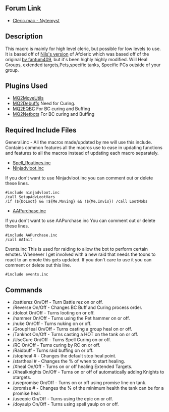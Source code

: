 ## Forum Link

-   [Cleric.mac - Nytemyst](https://macroquest2.com/phpBB3/viewtopic.php?f=49&t=186738)

## Description

This macro is mainly for high level cleric, but possible for low levels to use. It is based off of [Nils's
version](https://macroquest2.com/phpBB3/viewtopic.php?f=49&t=14508) of Afcleric which was based off of the original
[by fantum409](https://macroquest2.com/phpBB3/viewtopic.php?f=43&t=7567&hilit=afcleric), but it's been highly highly
modified. Will Heal Groups, extended targets,Pets,specific tanks, Specific PCs outside of your group.

## Plugins Used

-   [MQ2MoveUtils](https://macroquest2.com/phpBB3/viewtopic.php?t=11732)
-   [MQ2Debuffs](https://macroquest2.com/phpBB3/viewtopic.php?f=50&t=13495&hilit=mq2debuffs) Need for Curing.
-   [MQ2EQBC](https://macroquest2.com/phpBB3/viewtopic.php?f=50&t=12147) For BC curing and Buffing
-   [MQ2Netbots](https://macroquest2.com/phpBB3/viewtopic.php?f=50&t=13495) For BC curing and Buffing

## Required Include Files

General.inc - All the macros made/updated by me will use this include. Contains common features all the macros use to
ease in updating functions and features to all the macros instead of updating each macro separately.

-   [Spell_Routines.inc](https://macroquest2.com/phpBB3/viewtopic.php?t=11656)
-   [Ninjadvloot.inc](https://macroquest2.com/phpBB3/viewtopic.php?t=12578&postdays=0&postorder=asc&start=0)

If you don't want to use Ninjadvloot.inc you can comment out or delete these lines.

`#include ninjadvloot.inc `  
`/call SetupAdvLootVars`  
`/if (${DoLoot} && !${Me.Moving} && !${Me.Invis}) /call LootMobs `

-   [AAPurchase.inc](https://macroquest2.com/phpBB3/viewtopic.php?f=49&t=15824)

If you don't want to use AAPurchase.inc You can comment out or delete these lines.

`#include AAPurchase.inc `  
`/call AAInit `

Events.inc This is used for raiding to allow the bot to perform certain emotes. Whenever I get involved with a new raid
that needs the toons to react to an emote this gets updated. If you don't care to use it you can comment or delete out
this line.

`#include events.inc`

## Commands

-   /battlerez On/Off - Turn Battle rez on or off.
-   /Reverse On/Off - Changes BC Buff and Curing process order.
-   /doloot On/Off - Turns looting on or off.
-   /hammer On/Off - Turns using the Pet hammer on or off.
-   /nuke On/Off - Turns nuking on or off.
-   /GroupHeal On/Off - Turns casting a group heal on or off.
-   /Tankhot On/Off - Turns casting a HOT on the tank on or off.
-   /UseCure On/Off - Turns Spell Curing on or off.
-   /RC On/Off - Turns curing by RC on or off.
-   /Raidbuff - Turns raid buffing on or off.
-   /stopheal # - Changes the default stop heal point.
-   /startheal # - Changes the % of when to start healing.
-   /Xheal On/Off - Turns on or off healing Extended Targets.
-   /Xhealknights On/Off - Turns on or off of automatically adding Knights to xtargets.
-   /usepromise On/Off - Turns on or off using promise line on tank.
-   /promise # - Changes the % of the minimum health the tank can be for a promise heal.
-   /useepic On/Off - Turns using the epic on or off.
-   /doyaulp On/Off - Turns using spell yaulp on or off.


